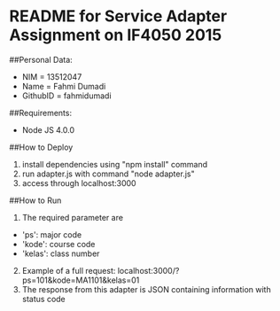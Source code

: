 # README for Service Adapter Assignment on IF4050 2015

##Personal Data:
 * NIM      = 13512047
 * Name     = Fahmi Dumadi
 * GithubID = fahmidumadi

##Requirements:
 * Node JS 4.0.0
 
##How to Deploy
 1. install dependencies using "npm install" command
 2. run adapter.js with command "node adapter.js"
 3. access through localhost:3000
 
##How to Run
 1. The required parameter are
  * 'ps': major code
  * 'kode': course code
  * 'kelas': class number
 2. Example of a full request: localhost:3000/?ps=101&kode=MA1101&kelas=01
 3. The response from this adapter is JSON containing information with status code
